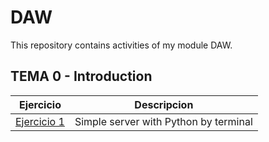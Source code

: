 # DAW
This repository contains activities of my module DAW.

## TEMA 0 -  Introduction

Ejercicio | Descripcion
----------|------------
[Ejercicio 1](/tema0/Ejercicio1.md) | Simple server with Python by terminal

